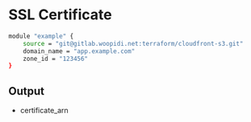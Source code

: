 # SSL Certificate

```sh
module "example" {
    source = "git@gitlab.woopidi.net:terraform/cloudfront-s3.git"
    domain_name = "app.example.com"
    zone_id = "123456"
}
```

## Output

* certificate_arn
